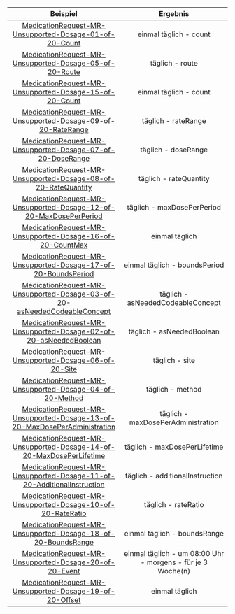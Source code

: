 | Beispiel | Ergebnis |
| :---: | :---:|
|[MedicationRequest-MR-Unsupported-Dosage-01-of-20-Count](./MedicationRequest-MR-Unsupported-Dosage-01-of-20-Count.html) | einmal täglich - count |
|[MedicationRequest-MR-Unsupported-Dosage-05-of-20-Route](./MedicationRequest-MR-Unsupported-Dosage-05-of-20-Route.html) | täglich - route |
|[MedicationRequest-MR-Unsupported-Dosage-15-of-20-Count](./MedicationRequest-MR-Unsupported-Dosage-15-of-20-Count.html) | einmal täglich - count |
|[MedicationRequest-MR-Unsupported-Dosage-09-of-20-RateRange](./MedicationRequest-MR-Unsupported-Dosage-09-of-20-RateRange.html) | täglich - rateRange |
|[MedicationRequest-MR-Unsupported-Dosage-07-of-20-DoseRange](./MedicationRequest-MR-Unsupported-Dosage-07-of-20-DoseRange.html) | täglich - doseRange |
|[MedicationRequest-MR-Unsupported-Dosage-08-of-20-RateQuantity](./MedicationRequest-MR-Unsupported-Dosage-08-of-20-RateQuantity.html) | täglich - rateQuantity |
|[MedicationRequest-MR-Unsupported-Dosage-12-of-20-MaxDosePerPeriod](./MedicationRequest-MR-Unsupported-Dosage-12-of-20-MaxDosePerPeriod.html) | täglich - maxDosePerPeriod |
|[MedicationRequest-MR-Unsupported-Dosage-16-of-20-CountMax](./MedicationRequest-MR-Unsupported-Dosage-16-of-20-CountMax.html) | einmal täglich |
|[MedicationRequest-MR-Unsupported-Dosage-17-of-20-BoundsPeriod](./MedicationRequest-MR-Unsupported-Dosage-17-of-20-BoundsPeriod.html) | einmal täglich - boundsPeriod |
|[MedicationRequest-MR-Unsupported-Dosage-03-of-20-asNeededCodeableConcept](./MedicationRequest-MR-Unsupported-Dosage-03-of-20-asNeededCodeableConcept.html) | täglich - asNeededCodeableConcept |
|[MedicationRequest-MR-Unsupported-Dosage-02-of-20-asNeededBoolean](./MedicationRequest-MR-Unsupported-Dosage-02-of-20-asNeededBoolean.html) | täglich - asNeededBoolean |
|[MedicationRequest-MR-Unsupported-Dosage-06-of-20-Site](./MedicationRequest-MR-Unsupported-Dosage-06-of-20-Site.html) | täglich - site |
|[MedicationRequest-MR-Unsupported-Dosage-04-of-20-Method](./MedicationRequest-MR-Unsupported-Dosage-04-of-20-Method.html) | täglich - method |
|[MedicationRequest-MR-Unsupported-Dosage-13-of-20-MaxDosePerAdministration](./MedicationRequest-MR-Unsupported-Dosage-13-of-20-MaxDosePerAdministration.html) | täglich - maxDosePerAdministration |
|[MedicationRequest-MR-Unsupported-Dosage-14-of-20-MaxDosePerLifetime](./MedicationRequest-MR-Unsupported-Dosage-14-of-20-MaxDosePerLifetime.html) | täglich - maxDosePerLifetime |
|[MedicationRequest-MR-Unsupported-Dosage-11-of-20-AdditionalInstruction](./MedicationRequest-MR-Unsupported-Dosage-11-of-20-AdditionalInstruction.html) | täglich - additionalInstruction |
|[MedicationRequest-MR-Unsupported-Dosage-10-of-20-RateRatio](./MedicationRequest-MR-Unsupported-Dosage-10-of-20-RateRatio.html) | täglich - rateRatio |
|[MedicationRequest-MR-Unsupported-Dosage-18-of-20-BoundsRange](./MedicationRequest-MR-Unsupported-Dosage-18-of-20-BoundsRange.html) | einmal täglich - boundsRange |
|[MedicationRequest-MR-Unsupported-Dosage-20-of-20-Event](./MedicationRequest-MR-Unsupported-Dosage-20-of-20-Event.html) | einmal täglich - um 08:00 Uhr - morgens - für je 3 Woche(n) |
|[MedicationRequest-MR-Unsupported-Dosage-19-of-20-Offset](./MedicationRequest-MR-Unsupported-Dosage-19-of-20-Offset.html) | einmal täglich |
